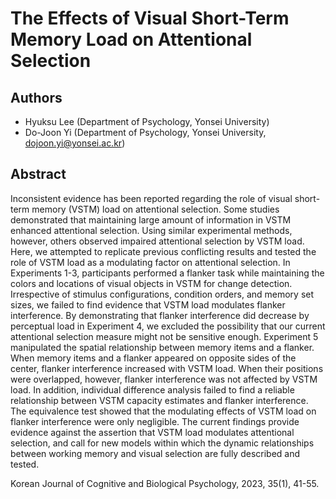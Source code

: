 # The Effects of Visual Short-Term Memory Load on Attentional Selection

## Authors

* Hyuksu Lee (Department of Psychology, Yonsei University) 
* Do-Joon Yi (Department of Psychology, Yonsei University, dojoon.yi@yonsei.ac.kr)

## Abstract

Inconsistent evidence has been reported regarding the role of visual short-term memory (VSTM) load on attentional selection. Some studies demonstrated that maintaining large amount of information in VSTM enhanced attentional selection. Using similar experimental methods, however, others observed impaired attentional selection by VSTM load. Here, we attempted to replicate previous conflicting results and tested the role of VSTM load as a modulating factor on attentional selection. In Experiments 1-3, participants performed a flanker task while maintaining the colors and locations of visual objects in VSTM for change detection. Irrespective of stimulus configurations, condition orders, and memory set sizes, we failed to find evidence that VSTM load modulates flanker interference. By demonstrating that flanker interference did decrease by perceptual load in Experiment 4, we excluded the possibility that our current attentional selection measure might not be sensitive enough. Experiment 5 manipulated the spatial relationship between memory items and a flanker. When memory items and a flanker appeared on opposite sides of the center, flanker interference increased with VSTM load. When their positions were overlapped, however, flanker interference was not affected by VSTM load. In addition, individual difference analysis failed to find a reliable relationship between VSTM capacity estimates and flanker interference. The equivalence test showed that the modulating effects of VSTM load on flanker interference were only negligible. The current findings provide evidence against the assertion that VSTM load modulates attentional selection, and call for new models within which the dynamic relationships between working memory and visual selection are fully described and tested.

Korean Journal of Cognitive and Biological Psychology, 2023, 35(1), 41-55.
